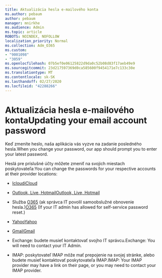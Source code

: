 ```yaml
---
title: Aktualizácia hesla e-mailového konta
ms.author: pebaum
author: pebaum
manager: mnirkhe
ms.audience: Admin
ms.topic: article
ROBOTS: NOINDEX, NOFOLLOW
localization_priority: Normal
ms.collection: Adm_O365
ms.custom:
- "9001098"
- "3059"
ms.openlocfilehash: 07b5ef0e06125822d9da0c52b08d83f17aeb49e9
ms.sourcegitcommit: 23d217597369d0ca585600f9454171e7c133c30e
ms.translationtype: MT
ms.contentlocale: sk-SK
ms.lasthandoff: 02/27/2020
ms.locfileid: "42288266"
---
```

# <a name="updating-your-email-account-password"></a><span data-ttu-id="a31d3-102">Aktualizácia hesla e-mailového konta</span><span class="sxs-lookup"><span data-stu-id="a31d3-102">Updating your email account password</span></span>

<span data-ttu-id="a31d3-103">Keď zmeníte heslo, naša aplikácia vás vyzve na zadanie posledného hesla.</span><span class="sxs-lookup"><span data-stu-id="a31d3-103">When you change your password, our app should prompt you to enter your latest password.</span></span>

<span data-ttu-id="a31d3-104">Heslá pre príslušné účty môžete zmeniť na svojich miestach poskytovateľa:</span><span class="sxs-lookup"><span data-stu-id="a31d3-104">You can change the passwords for your respective accounts at their provider locations:</span></span>

- [<span data-ttu-id="a31d3-105">Icloud</span><span class="sxs-lookup"><span data-stu-id="a31d3-105">iCloud</span></span>](https://support.apple.com/HT201487)

- [<span data-ttu-id="a31d3-106">Outlook, Live, Hotmail</span><span class="sxs-lookup"><span data-stu-id="a31d3-106">Outlook, Live, Hotmail</span></span>](https://account.live.com/password/reset)

- <span data-ttu-id="a31d3-107">Služba [O365](https://passwordreset.microsoftonline.com) (ak správca IT povolil samoobslužné obnovenie hesla.)</span><span class="sxs-lookup"><span data-stu-id="a31d3-107">[O365](https://passwordreset.microsoftonline.com) (If your IT admin has allowed for self-service password reset.)</span></span>

- [<span data-ttu-id="a31d3-108">Yahoo</span><span class="sxs-lookup"><span data-stu-id="a31d3-108">Yahoo</span></span>](https://login.yahoo.com/account/challenge/username?done=https%3A%2F%2Fwww.yahoo.com%2F&authMechanism=secondary&chllngnm=base&sessionIndex=QQ--)

- [<span data-ttu-id="a31d3-109">Gmail</span><span class="sxs-lookup"><span data-stu-id="a31d3-109">Gmail</span></span>](https://support.google.com/mail/answer/41078?co=GENIE.Platform%3DDesktop&hl=en)

- <span data-ttu-id="a31d3-110">Exchange: budete musieť kontaktovať svojho IT správcu.</span><span class="sxs-lookup"><span data-stu-id="a31d3-110">Exchange: You will need to contact your IT Admin.</span></span>

- <span data-ttu-id="a31d3-111">IMAP: poskytovateľ IMAP môže mať prepojenie na svojej stránke, alebo budete musieť kontaktovať poskytovateľa IMAP.</span><span class="sxs-lookup"><span data-stu-id="a31d3-111">IMAP: Your IMAP provider may have a link on their page, or you may need to contact your IMAP provider.</span></span>